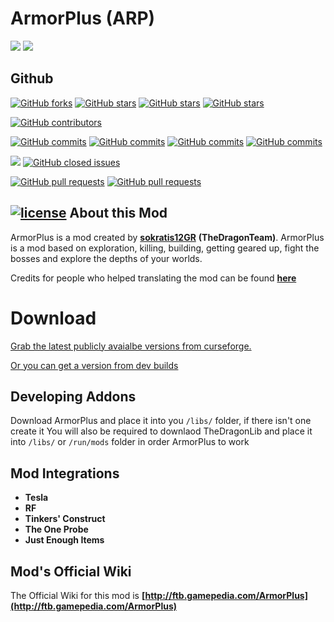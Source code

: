 # ArmorPlus (ARP)
[![](http://cf.way2muchnoise.eu/full_237366_downloads.svg)](http://minecraft.curseforge.com/projects/armorplus)
[![](http://cf.way2muchnoise.eu/versions/armorplus.svg)](http://minecraft.curseforge.com/projects/armorplus)

Github
-----------------
[![GitHub forks](https://img.shields.io/github/forks/TheDragonTeam/ArmorPlus.svg?style=social&label=Fork)]()
[![GitHub stars](https://img.shields.io/github/stars/TheDragonTeam/ArmorPlus.svg?style=social&label=Star)]()
[![GitHub stars](https://img.shields.io/github/stars/TheDragonTeam/ArmorPlus.svg?style=social&label=Watch)]()
[![GitHub stars](https://img.shields.io/github/stars/TheDragonTeam/ArmorPlus.svg?style=social&label=Follow)]()

[![GitHub contributors](https://img.shields.io/github/contributors/TheDragonTeam/ArmorPlus.svg)]()

[![GitHub commits](https://img.shields.io/github/commits-since/TheDragonTeam/ArmorPlus/1.10.2.svg)]()
[![GitHub commits](https://img.shields.io/github/commits-since/TheDragonTeam/ArmorPlus/1.9.4.svg)]()
[![GitHub commits](https://img.shields.io/github/commits-since/TheDragonTeam/ArmorPlus/1.9.svg)]()
[![GitHub commits](https://img.shields.io/github/commits-since/TheDragonTeam/ArmorPlus/1.8.9.svg)]()

[![](https://img.shields.io/github/issues/TheDragonTeam/ArmorPlus.svg)]()
[![GitHub closed issues](https://img.shields.io/github/issues-closed/TheDragonTeam/ArmorPlus.svg)]()

[![GitHub pull requests](https://img.shields.io/github/issues-pr/TheDragonTeam/ArmorPlus.svg)]()
[![GitHub pull requests](https://img.shields.io/github/issues-pr-closed/TheDragonTeam/ArmorPlus.svg)]()

[![license](https://img.shields.io/github/license/TheDragonTeam/ArmorPlus.svg)]()
About this Mod
-----------------

ArmorPlus is a mod created by **[sokratis12GR](http://ftb.gamepedia.com/sokratis12GR)** **(TheDragonTeam)**. ArmorPlus is a mod based on exploration, killing, building, getting geared up, fight the bosses and explore the depths of your worlds.

Credits for people who helped translating the mod can be found **[here](https://github.com/TheDragonTeam/ArmorPlus/blob/1.10.2/src/main/resources/assets/armorplus/lang/Credits.md)**

Download
===============
[Grab the latest publicly avaialbe versions from curseforge.](https://minecraft.curseforge.com/projects/armorplus/files)

[Or you can get a version from dev builds](http://fdn.redstone.tech/TheDragonTeam/armorplus/jars/)

Developing Addons
-----------------

Download ArmorPlus and place it into you `/libs/` folder, if there isn't one create it
You will also be required to downlaod TheDragonLib and place it into `/libs/` or `/run/mods` folder in order ArmorPlus to work

Mod Integrations
-----------------
* **Tesla**
* **RF**
* **Tinkers' Construct**
* **The One Probe**
* **Just Enough Items**

Mod's Official Wiki
-----------------

The Official Wiki for this mod is
**[http://ftb.gamepedia.com/ArmorPlus](http://ftb.gamepedia.com/ArmorPlus)**
